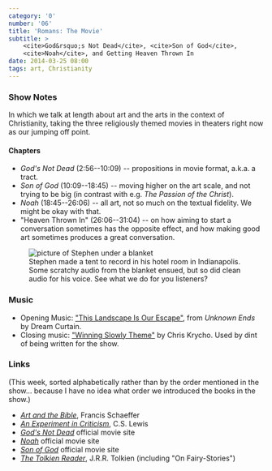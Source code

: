 ```yaml
---
category: '0'
number: '06'
title: 'Romans: The Movie'
subtitle: >
    <cite>God&rsquo;s Not Dead</cite>, <cite>Son of God</cite>,
    <cite>Noah</cite>, and Getting Heaven Thrown In
date: 2014-03-25 08:00
tags: art, Christianity
---
```


### Show Notes

In which we talk at length about art and the arts in the context of
Christianity, taking the three religiously themed movies in theaters right now
as our jumping off point.

#### Chapters

  - _God's Not Dead_ (2:56--10:09) -- propositions in movie format, a.k.a. a
    tract.
  - _Son of God_ (10:09--18:45) -- moving higher on the art scale, and not
    trying to be big (in contrast with e.g. _The Passion of the Christ_).
  - _Noah_ (18:45--26:06) -- all art, not so much on the textual fidelity. We
    might be okay with that.
  - "Heaven Thrown In" (26:06--31:04) -- on how aiming to start a conversation
    sometimes has the opposite effect, and how making good art sometimes
    produces a great conversation.

<figure>
<img src="/images/podcast-ghost.jpg" alt="picture of Stephen under a blanket" title="Stephen recording" />
<figcaption>
  Stephen made a tent to record in his hotel room in Indianapolis. Some scratchy
  audio from the blanket ensued, but so did clean audio for his voice. See what
  we do for you listeners?
</figcaption>
</figure>

### Music

  - Opening Music: ["This Landscape Is Our Escape"](//dreamcurtain.bandcamp.com),
    from _Unknown Ends_ by Dream Curtain.
  - Closing music: ["Winning Slowly Theme"](//soundcloud.com/chriskrycho/winning-slowly)
    by Chris Krycho. Used by dint of being written for the show.

### Links

(This week, sorted alphabetically rather than by the order mentioned in the
show... because I have no idea what order we introduced the books in the show.)

  - [_Art and the Bible_][schaeffer], Francis Schaeffer
  - [_An Experiment in Criticism_][lewis], C.S. Lewis
  - [_God's Not Dead_](//godsnotdeadthemovie.com) official movie site
  - [_Noah_](//www.noahmovie.com) official movie site
  - [_Son of God_](//www.sonofgodmovie.com) official movie site
  - [_The Tolkien Reader_][tolkien], J.R.R. Tolkien (including "On Fairy-Stories")

[schaeffer]: //www.christianbook.com/Christian/Books/product?event=AFF&amp;p=1179430&amp;item_no=834011
[lewis]: //www.christianbook.com/Christian/Books/product?event=AFF&amp;p=1179430&amp;item_no=04728X
[tolkien]: //www.christianbook.com/Christian/Books/product?event=AFF&amp;p=1179430&amp;item_no=345066
